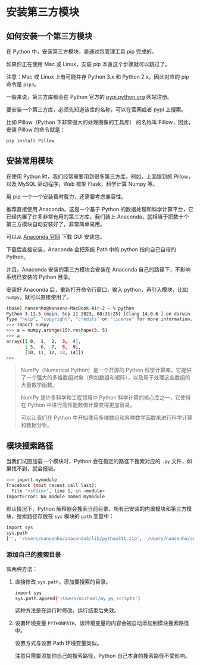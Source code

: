 # 安装第三方模块

## 如何安装一个第三方模块

在 Python 中，安装第三方模块，是通过包管理工具 pip 完成的。

如果你正在使用 Mac 或 Linux，安装 pip 本身这个步骤就可以跳过了。

注意：Mac 或 Linux 上有可能并存 Python 3.x 和 Python 2.x，因此对应的 pip 命令是 `pip3`。

一般来说，第三方库都会在 Python 官方的 [pypi.python.org](https://pypi.org/) 网站注册。

要安装一个第三方库，必须先知道该库的名称，可以在官网或者 pypi 上搜索。

比如 Pillow（Python 下非常强大的处理图像的工具库） 的名称叫 Pillow，因此，安装 Pillow 的命令就是：

```bash
pip install Pillow
```

## 安装常用模块

在使用 Python 时，我们经常需要用到很多第三方库，例如，上面提到的 Pillow，以及 MySQL 驱动程序，Web 框架 Flask，科学计算 Numpy 等。

用 pip 一个一个安装费时费力，还需要考虑兼容性。

推荐直接使用 Anaconda，这是一个基于 Python 的数据处理和科学计算平台，它已经内置了许多非常有用的第三方库，我们装上 Anaconda，就相当于把数十个第三方模块自动安装好了，非常简单易用。

可以从 [Anaconda 官网](https://www.anaconda.com/download/) 下载 GUI 安装包。

下载后直接安装，Anaconda 会把系统 Path 中的 python 指向自己自带的 Python。

并且，Anaconda 安装的第三方模块会安装在 Anaconda 自己的路径下，不影响系统已安装的 Python 目录。

安装好 Anaconda 后，重新打开命令行窗口，输入 python，再引入模块，比如 `numpy`，就可以直接使用了。

```bash
(base) nansenho@Nansens-MacBook-Air-2 ~ % python
Python 3.11.5 (main, Sep 11 2023, 08:31:25) [Clang 14.0.6 ] on darwin
Type "help", "copyright", "credits" or "license" for more information.
>>> import numpy
>>> a = numpy.arange(15).reshape(3, 5)
>>> a
array([[ 0,  1,  2,  3,  4],
       [ 5,  6,  7,  8,  9],
       [10, 11, 12, 13, 14]])
>>>
```

> NumPy（Numerical Python）是一个开源的 Python 科学计算库，它提供了一个强大的多维数组对象（例如数组和矩阵），以及用于处理这些数组的大量数学函数。
>
> NumPy 是许多科学和工程领域中 Python 科学计算的核心库之一，它使得在 Python 中进行高性能数值计算变得更加容易。
>
> 可以让我们在 Python 中开始使用多维数组和各种数学函数来进行科学计算和数据分析。

## 模块搜索路径

当我们试图加载一个模块时，Python 会在指定的路径下搜索对应的 `.py` 文件，如果找不到，就会报错。

```bash
>>> import mymodule
Traceback (most recent call last):
  File "<stdin>", line 1, in <module>
ImportError: No module named mymodule
```

默认情况下，Python 解释器会搜索当前目录、所有已安装的内置模块和第三方模块，搜索路径存放在 `sys` 模块的 `path` 变量中：

```bash
import sys
sys.path
['', '/Users/nansenho/anaconda3/lib/python311.zip', '/Users/nansenho/anaconda3/lib/python3.11', '/Users/nansenho/anaconda3/lib/python3.11/lib-dynload', '/Users/nansenho/anaconda3/lib/python3.11/site-packages', '/Users/nansenho/anaconda3/lib/python3.11/site-packages/aeosa']
```

### 添加自己的搜索目录

有两种方法：

1. 直接修改 `sys.path`，添加要搜索的目录。

   ```bash
   import sys
   sys.path.append('/Users/michael/my_py_scripts')
   ```

   这种方法是在运行时修改，运行结束后失效。

2. 设置环境变量 `PYTHONPATH`，该环境变量的内容会被自动添加到模块搜索路径中。

   设置方式与设置 Path 环境变量类似。

   注意只需要添加你自己的搜索路径，Python 自己本身的搜索路径不受影响。
